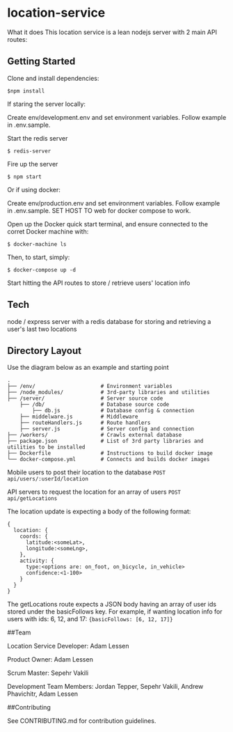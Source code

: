 # location-service

What it does 
This location service is a lean nodejs server with 2 main API routes:

## Getting Started 
Clone and install dependencies:

`$npm install`

If staring the server locally:

Create env/development.env and set environment variables. Follow example in .env.sample.

Start the redis server

`$ redis-server`

Fire up the server

`$ npm start`

Or if using docker:

Create env/production.env and set environment variables. Follow example in .env.sample. SET HOST TO web for docker compose to work.

Open up the Docker quick start terminal, and ensure connected to the corret Docker machine with:

`$ docker-machine ls`

Then, to start, simply:

`$ docker-compose up -d`

Start hitting the API routes to store / retrieve users' location info

## Tech
node / express server with a redis database for storing and retrieving a user's last two locations

## Directory Layout

Use the diagram below as an example and starting point 

```
.
├── /env/                     # Environment variables
├── /node_modules/            # 3rd-party libraries and utilities
├── /server/                  # Server source code
    ├── /db/                  # Database source code
        ├── db.js             # Database config & connection
    ├── middelware.js         # Middleware
    ├── routeHandlers.js      # Route handlers
    ├── server.js             # Server config and connection
├── /workers/                 # Crawls external database
├── package.json              # List of 3rd party libraries and utilities to be installed
├── Dockerfile                # Instructions to build docker image
└── docker-compose.yml        # Connects and builds docker images
```


Mobile users to post their location to the database 
`POST api/users/:userId/location`

API servers to request the location for an array of users
`POST api/getLocations`

The location update is expecting a body of the following format:
```
{
  location: {
    coords: {
      latitude:<someLat>,
      longitude:<someLng>,
    },
    activity: {
      type:<options are: on_foot, on_bicycle, in_vehicle>
      confidence:<1-100>
    }
  }
}
```

The getLocations route expects a JSON body having an array of user ids stored under the basicFollows key. For example, if wanting location info for users with ids: 6, 12, and 17:
`{basicFollows: [6, 12, 17]}`

##Team

Location Service Developer: Adam Lessen

Product Owner: Adam Lessen

Scrum Master: Sepehr Vakili

Development Team Members: Jordan Tepper, Sepehr Vakili, Andrew Phavichitr, Adam Lessen

##Contributing

See CONTRIBUTING.md for contribution guidelines.

